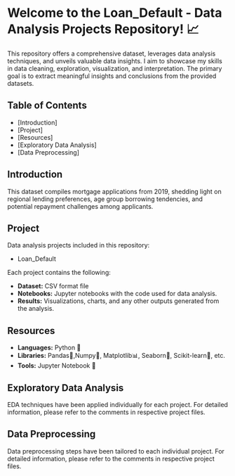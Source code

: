 # Welcome to the Loan_Default - Data Analysis Projects Repository! 📈 

This repository offers a comprehensive dataset, leverages data analysis techniques, and unveils valuable data insights. I aim to showcase my skills in data cleaning, exploration, visualization, and interpretation.
The primary goal is to extract meaningful insights and conclusions from the provided datasets.

## Table of Contents
- [Introduction]
- [Project]
- [Resources]
- [Exploratory Data Analysis]
- [Data Preprocessing]


## Introduction

This dataset compiles mortgage applications from 2019, shedding light on regional lending preferences, age group borrowing tendencies, and potential repayment challenges among applicants.


## Project

Data analysis projects included in this repository:
- Loan_Default

Each project contains the following:

- **Dataset:** CSV format file
- **Notebooks:** Jupyter notebooks with the code used for data analysis.
- **Results:** Visualizations, charts, and any other outputs generated from the analysis.


## Resources

- **Languages:** Python 🐍
- **Libraries:** Pandas🐼,Numpy🧮, Matplotlib📊, Seaborn🌈, Scikit-learn🤖, etc.
- **Tools:** Jupyter Notebook 📓 



## Exploratory Data Analysis

EDA techniques have been applied individually for each project. For detailed information, please refer to the comments in respective project files.


## Data Preprocessing

Data preprocessing steps have been tailored to each individual project. For detailed information, please refer to the comments in respective project files.

